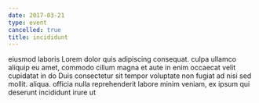 ```yaml
---
date: 2017-03-21
type: event
cancelled: true
title: incididunt
---
```

eiusmod laboris Lorem dolor quis adipiscing consequat. culpa ullamco aliquip eu amet, commodo cillum magna et aute in enim occaecat velit cupidatat in do Duis consectetur sit tempor voluptate non fugiat ad nisi sed mollit. aliqua. officia nulla reprehenderit labore minim veniam, ex ipsum qui deserunt incididunt irure ut